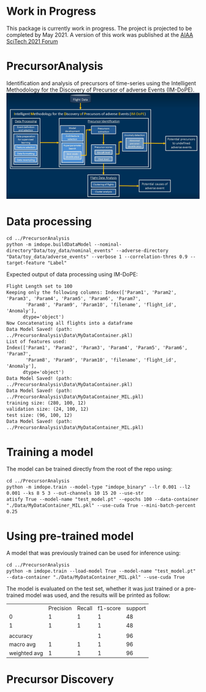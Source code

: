 # Work in Progress
This package is currently work in progress. The project is projected to be completed by May 2021. A version of this work was published at the [AIAA SciTech 2021 Forum](https://arc.aiaa.org/doi/abs/10.2514/6.2021-0776)

# PrecursorAnalysis
Identification and analysis of precursors of time-series using the Intelligent Methodology for the Discovery of Precursor of adverse Events (IM-DoPE). 
![IM-DoPE](img/IMDOPE.jpg)


# Data processing
```
cd ../PrecursorAnalysis
python -m imdope.buildDataModel --nominal-directory"Data/toy_data/nominal_events" --adverse-directory "Data/toy_data/adverse_events" --verbose 1 --correlation-thres 0.9 --target-feature "Label"
```
Expected output of data processing using IM-DoPE:
```
Flight Length set to 100
Keeping only the following columns: Index(['Param1', 'Param2', 'Param3', 'Param4', 'Param5', 'Param6', 'Param7',
       'Param8', 'Param9', 'Param10', 'filename', 'flight_id', 'Anomaly'],
      dtype='object')
Now Concatenating all flights into a dataframe
Data Model Saved! (path: ../PrecursorAnalysis\Data\MyDataContainer.pkl)
List of features used:
Index(['Param1', 'Param2', 'Param3', 'Param4', 'Param5', 'Param6', 'Param7',
       'Param8', 'Param9', 'Param10', 'filename', 'flight_id', 'Anomaly'],
      dtype='object')
Data Model Saved! (path: ../PrecursorAnalysis\Data\MyDataContainer.pkl)
Data Model Saved! (path: ../PrecursorAnalysis\Data\MyDataContainer_MIL.pkl)
training size: (280, 100, 12)
validation size: (24, 100, 12)
test size: (96, 100, 12)
Data Model Saved! (path: ../PrecursorAnalysis\Data\MyDataContainer_MIL.pkl)

```

# Training a model
The model can be trained directly from the root of the repo using:
```
cd ../PrecursorAnalysis
python -m imdope.train --model-type "imdope_binary" --lr 0.001 --l2 0.001 --ks 8 5 3 --out-channels 10 15 20 --use-str
atisfy True --model-name "test_model.pt" --epochs 100 --data-container "./Data/MyDataContainer_MIL.pkl" --use-cuda True --mini-batch-percent 0.25

```
# Using pre-trained model
A model that was previously trained can be used for inference using:
```
cd ../PrecursorAnalysis
python -m imdope.train --load-model True --model-name "test_model.pt" --data-container "./Data/MyDataContainer_MIL.pkl" --use-cuda True
```
The model is evaluated on the test set, whether it was just trained or a pre-trained model was used, and the results will be printed as follow:

|     |     |     |     |     |
| --- | --- | --- | --- | --- |
|     | Precision | Recall | f1-score | support |
| 0   | 1   | 1   | 1   | 48  |
| 1   | 1   | 1   | 1   | 48  |
|	|	| | | |
| accuracy |     |     | 1   | 96  |
| macro avg | 1   | 1   | 1   | 96  |
| weighted avg | 1   | 1   | 1   | 96  |

# Precursor Discovery
